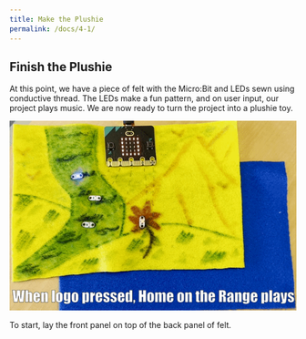 ```yaml
---
title: Make the Plushie
permalink: /docs/4-1/
---
```

## Finish the Plushie
At this point, we have a piece of felt with the Micro:Bit and LEDs sewn using conductive thread. The LEDs make a fun pattern, and on user input, our project plays music. We are now ready to turn the project into a plushie toy. 

![The project so far](../images/after-coding.gif)

To start, lay the front panel on top of the back panel of felt.